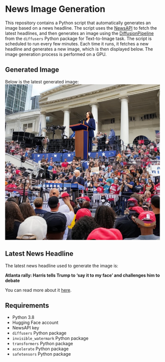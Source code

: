 # News Image Generation
This repository contains a Python script that automatically generates an image based on a news headline. The script uses the [NewsAPI](https://newsapi.org/) to fetch the latest headlines, and then generates an image using the [DiffusionPipeline](https://github.com/huggingface/diffusers) from the `diffusers` Python package for Text-to-Image task.
The script is scheduled to run every few minutes. Each time it runs, it fetches a new headline and generates a new image, which is then displayed below. The image generation process is performed on a GPU.

## Generated Image
Below is the latest generated image:
![Generated Image](image.png)

## Latest News Headline
The latest news headline used to generate the image is:

**Atlanta rally: Harris tells Trump to ‘say it to my face’ and challenges him to debate**

You can read more about it [here](https://news.google.com/rss/articles/CBMiiwFBVV95cUxOajNIMTQtS2FYMTZaamdoUG93UnFvdFdEWkFYYTRkRFVpM3ljMndxVmsyY2VYdHVMd3pOU2JqS0VScGdycmx1NG5hdk9zU3BrRjI5REtJb3I0a2hxcS1zUnJ3ZS11cFJ0N19SUEZIRTlpclV1NWdzT0hvaElQWGZQYXdiOEdCakhGcGVN0gGLAUFVX3lxTE5mVmpUZ3BNcVloSFJidXpCeEhKRHRSRDFDVFRSR191UmtLcV9qcHZRdlo3TkI1TGZDUHEtV1RSUEhVNE1oMkt6OHU4WjhIR0syMkMxYWM4ZlVTYldCSXVMZndpWTRYRmtYX0JTenZwWU9CNGx3bTNsZXNPMWgyVVRwTVphYl9nd1poaTQ?oc=5).

## Requirements
- Python 3.8
- Hugging Face account
- NewsAPI key
- `diffusers` Python package
- `invisible_watermark` Python package
- `transformers` Python package
- `accelerate` Python package
- `safetensors` Python package
